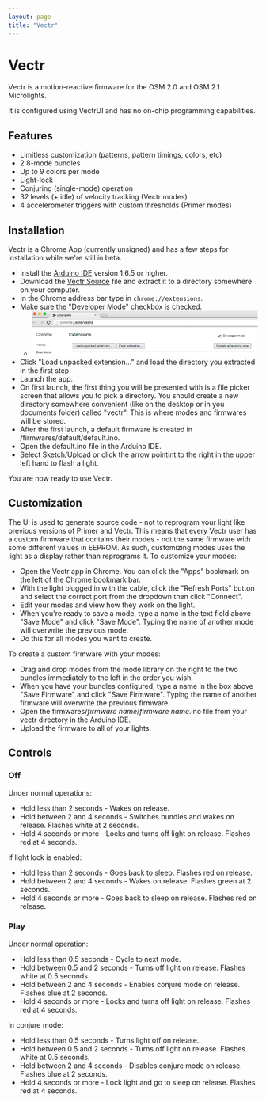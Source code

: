 ```yaml
---
layout: page
title: "Vectr"
---
```

# Vectr

Vectr is a motion-reactive firmware for the OSM 2.0 and OSM 2.1 Microlights.

It is configured using VectrUI and has no on-chip programming capabilities.


## Features

* Limitless customization (patterns, pattern timings, colors, etc)
* 2 8-mode bundles
* Up to 9 colors per mode
* Light-lock
* Conjuring (single-mode) operation
* 32 levels (+ idle) of velocity tracking (Vectr modes)
* 4 accelerometer triggers with custom thresholds (Primer modes)


## Installation

Vectr is a Chrome App (currently unsigned) and has a few steps for installation while we're still in beta.

* Install the [Arduino IDE](https://www.arduino.cc/en/Main/Software) version 1.6.5 or higher.
* Download the [Vectr Source](/firmwares/vectr.16.06.15.zip) file and extract it to a directory somewhere on your computer.
* In the Chrome address bar type in ```chrome://extensions```.
* Make sure the "Developer Mode" checkbox is checked.
    * ![Checkbox](/images/vectr/developermode.png)
* Click "Load unpacked extension..." and load the directory you extracted in the first step.
* Launch the app.
* On first launch, the first thing you will be presented with is a file picker screen that allows you to pick a directory.
You should create a new directory somewhere convenient (like on the desktop or in you documents folder) called "vectr".
This is where modes and firmwares will be stored.
* After the first launch, a default firmware is created in <your vectr dir>/firmwares/default/default.ino.
* Open the default.ino file in the Arduino IDE.
* Select Sketch/Upload or click the arrow pointint to the right in the upper left hand to flash a light.

You are now ready to use Vectr.


## Customization

The UI is used to generate source code - not to reprogram your light like previous versions of Primer and Vectr. This means
that every Vectr user has a custom firmware that contains their modes - not the same firmware with some different values in
EEPROM. As such, customizing modes uses the light as a display rather than reprograms it. To customize your modes:

* Open the Vectr app in Chrome. You can click the "Apps" bookmark on the left of the Chrome bookmark bar.
* With the light plugged in with the cable, click the "Refresh Ports" button and select the correct port from the dropdown then click "Connect".
* Edit your modes and view how they work on the light.
* When you're ready to save a mode, type a name in the text field above "Save Mode" and click "Save Mode". Typing the name of another mode will overwrite the previous mode.
* Do this for all modes you want to create.

To create a custom firmware with your modes:

* Drag and drop modes from the mode library on the right to the two bundles immediately to the left in the order you wish.
* When you have your bundles configured, type a name in the box above "Save Firmware" and click "Save Firmware". Typing the name of another firmware will overwrite the previous firmware.
* Open the firmwares/*firmware name*/*firmware name*.ino file from your vectr directory in the Arduino IDE.
* Upload the firmware to all of your lights.


## Controls

### Off

Under normal operations:

* Hold less than 2 seconds - Wakes on release.
* Hold between 2 and 4 seconds - Switches bundles and wakes on release. Flashes white at 2 seconds.
* Hold 4 seconds or more - Locks and turns off light on release. Flashes red at 4 seconds.

If light lock is enabled:

* Hold less than 2 seconds - Goes back to sleep. Flashes red on release.
* Hold between 2 and 4 seconds - Wakes on release. Flashes green at 2 seconds.
* Hold 4 seconds or more - Goes back to sleep on release. Flashes red on release.

### Play

Under normal operation:

* Hold less than 0.5 seconds - Cycle to next mode.
* Hold between 0.5 and 2 seconds - Turns off light on release. Flashes white at 0.5 seconds.
* Hold between 2 and 4 seconds - Enables conjure mode on release. Flashes blue at 2 seconds.
* Hold 4 seconds or more - Locks and turns off light on release. Flashes red at 4 seconds.

In conjure mode:

* Hold less than 0.5 seconds - Turns light off on release.
* Hold between 0.5 and 2 seconds - Turns off light on release. Flashes white at 0.5 seconds.
* Hold between 2 and 4 seconds - Disables conjure mode on release. Flashes blue at 2 seconds.
* Hold 4 seconds or more - Lock light and go to sleep on release. Flashes red at 4 seconds.

